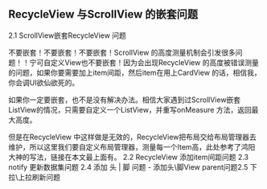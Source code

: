 ## RecycleView 与ScrollView 的嵌套问题
2.1 ScrollView嵌套RecycleView 问题

不要嵌套！不要嵌套！不要嵌套！ScrollView 的高度测量机制会引发很多问题！！宁可自定义View也不要嵌套！因为会出现RecycleView 的高度被错误测量的问题，如果你要需要加上item间距，然后item在用上CardView 的话，相信我，你会调UI欲仙欲死的。

如果你一定要嵌套，也不是没有解决办法。相信大家遇到过ScrollView嵌套ListView的情况，只需要自定义一个ListView，并重写onMeasure 方法，返回最大高度。

但是在RecycleView 中这样做是无效的，RecycleView把布局交给布局管理器去维护，所以这里我们要自定义布局管理器，测量每一个Item高，此处参考了鸿阳大神的写法，链接在本文最上面有。
2.2 RecycleView 添加item间距问题
2.3 notify 更新数据集问题
2.4 添加 头 | 脚 问题 - 添加头\脚View parent问题2.5 下拉\上拉刷新问题